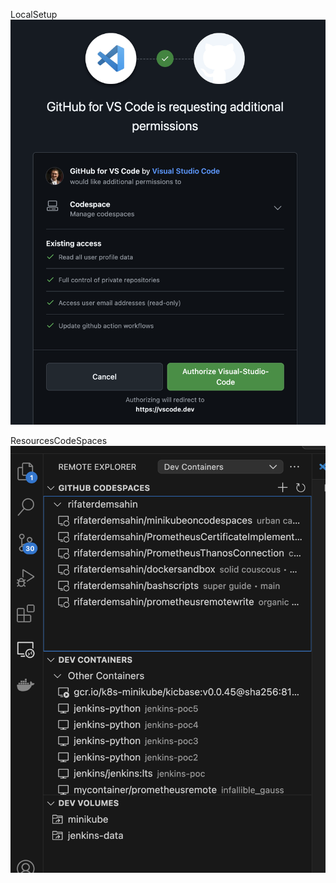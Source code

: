 LocalSetup
![alt text](/Resources/LocalSetup.png)

ResourcesCodeSpaces
![alt text](/Resources/ResourcesCodeSpaces.png)
